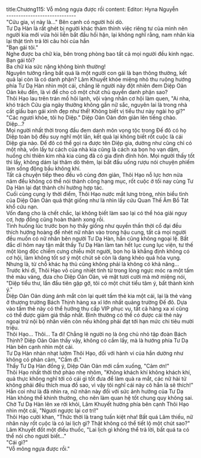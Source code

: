 title:Chương115: Vỗ mông ngựa được rồi
content:
Editor: Hyna Nguyễn<br>-----------------------------<br>"Cửu gia, vị này là..." Bên cạnh có người hỏi dò.<br>Tư Dạ Hàn là rất ghét bị người khác thám thính việc riêng tư của mình nên người kia mới vừa hỏi liền bắt đầu hối hận, lại không nghĩ rằng, nam nhân kia lại thật tình trả lời câu hỏi của hắn<br>"Bạn gái tôi."<br>Nghe được ba chữ kia, bên trong phòng bao tất cả mọi người đều kinh ngạc.<br>Bạn gái tôi?<br>Ba chữ kia sức nặng không bình thường!<br>Nguyên tưởng rằng bất quá là một người con gái là bạn thông thường, kết quả lại còn là có danh phận? Lâm Khuyết khóe miệng nhỏ thu ruộng hướng phía Tư Dạ Hàn nhìn một cái, chẳng lẽ người này đột nhiên đem Diệp Oản Oản kêu đến, là vì để cho cô một chút chủ quyền danh phận sao?<br>Thôi Hạo lau trên trán mồ hôi lạnh, vội vàng nhân cơ hội làm quen, "Ai nha, khó trách Cửu gia ngày thường không gần nữ sắc, nguyên lai là trong nhà cất giấu bạn gái xinh đẹp như thế! Không biết vị tiểu thư này ngài họ gì?"<br>"Các ngươi khỏe, tôi họ Diệp." Diệp Oản Oản đơn giản lên tiếng chào.<br>Diệp...?<br>Mọi người nhất thời trong đầu đem danh môn vọng tộc trong Đế đô có họ Diệp toàn bộ đều suy nghĩ một lần, kết quả lại không biết rốt cuộc là cái Diệp gia nào. Đế đô có thể gọi ra được tên Diệp gia, dường như cũng chỉ có một nhà, vốn lấy tư cách của nhà kia cũng là cách xa bọn họ vạn dặm, huống chi thiên kim nhà kia cùng đã có gia đình đính hôn. Mọi người thấy tốt thì lấy, không dám lại thăm dò thêm, lại bắt đầu uống rượu nói chuyện phiếm làm sống động bầu không khí.<br>Tất cả chuyện tiếp theo đều vô cùng đơn giản, Thôi Hạo nỗ lực hơn nửa năm đều không có thể nói thành công hạng mục, rốt cuộc ở tối nay cùng Tư Dạ Hàn lại đạt thành chí hướng hợp tác.<br>Cuối cùng cụng ly thời điểm, Thôi Hạo nước mắt lưng tròng, nhìn biểu tình của Diệp Oản Oản quả thật giống như là nhìn lấy cứu Quan Thế Âm Bồ Tát khổ cứu nạn.<br>Vốn đang cho là chết chắc, lại không biết làm sao lại có thể hóa giải nguy cơ, hợp đồng cũng hoàn thành xong rồi.<br>Tình huống lúc trước bọn họ thấy giống như quyền thần thời cổ đại đều thích hướng hoàng đế nhét nữ nhân vào trong hậu cung, tất cả mọi người đều muốn có nữ nhân bên người Tư Dạ Hàn, hắn cũng không ngoại lệ. Bất đắc dĩ hôm nay tận mắt thấy Tư Dạ Hàn làm tan hết lục cung lục viện, tư thế một lòng độc chiếm cưng chiều một người, bọn họ là khẳng định không có cơ hội, làm không tốt sơ ý một chút sẽ còn là dạng khéo quá hóa vụng. Nhưng là, từ chỗ khác hạ thủ cũng không phải là không có khả năng...<br>Trước khi đi, Thôi Hạo vô cùng nhiệt tình từ trong lòng ngực móc ra một tấm thẻ màu vàng, đưa cho Diệp Oản Oản, vẻ mặt tươi cười mà mở miệng nói, "Diệp tiểu thư, lần đầu tiên gặp gỡ, tôi có một chút tiểu tâm ý, bất thành kính ý."<br>Diệp Oản Oản dùng ánh mắt còn lại quét tấm thẻ kia một cái, lại là thẻ vàng ở thương trường Bách Thịnh hàng xa xỉ lớn nhất quảng trường Đế đô. Dựa vào tấm thẻ này có thể hưởng thụ cấp VIP phục vụ, tất cả hàng xa xỉ cũng có thể được giảm giá thấp nhất. Bình thường có thể có được cái thẻ này ngoại trừ nội bộ nhân viên còn nếu không phải đạt tới hạn mức chi tiêu mười triệu.<br>Thôi Hạo... Thôi... Ta đi! Chẳng lẽ người nọ là ông chủ nhỏ tập đoàn Bách Thịnh? Diệp Oản Oản thấy vậy, không có cầm lấy, mà là hướng phía Tư Dạ Hàn bên cạnh nhìn một cái.<br>Tư Dạ Hàn nhàn nhạt lườm Thôi Hạo, đối với hành vi của hắn dường như không có phản cảm, "Cầm đi."<br>Thấy Tư Dạ Hàn đồng ý, Diệp Oản Oản mới cầm xuống, "Cảm ơn!"<br>Thôi Hạo nhất thời thở phào nhẹ nhõm, "Không khách khí không khách khí, quả thực không nghĩ tới có cái gì tốt đưa để làm quà ra mắt, các nữ hài tử không phải đều thích mua đồ sao, vì vậy tôi nghĩ cái này cô hẳn là sẽ thích!"<br>Hắn coi như là đã nhìn ra, nữ nhân này đối với sức ảnh hưởng của Tư Dạ Hàn không thể khinh thường, cho nên làm quan hệ tốt chung quy không sai.<br>Chờ Tư Dạ Hàn lên xe rời khỏi, Lâm Khuyết hướng phía bên cạnh Thôi Hạo nhìn một cái, "Ngươi ngược lại cơ trí!"<br>Thôi Hạo cười khan, "Thức thời là trang tuấn kiệt nha! Bất quá Lâm thiếu, nữ nhân này rốt cuộc là có lai lịch gì? Thật không có thể tiết lộ một chút sao?"<br>Lâm Khuyết đốt một điếu thuốc, "Lai lịch gì không thể trả lời, bất quá ta có thể nói cho ngươi biết..."<br>"Cái gì?"<br>"Vỗ mông ngựa được rồi."